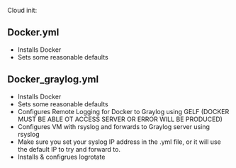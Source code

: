 Cloud init:

## Docker.yml
- Installs Docker
- Sets some reasonable defaults
  
## Docker_graylog.yml

- Installs Docker
- Sets some reasonable defaults
- Configures Remote Logging for Docker to Graylog using GELF (DOCKER MUST BE ABLE OT ACCESS SERVER OR ERROR WILL BE PRODUCED)
- Configures VM with rsyslog and forwards to Graylog server using rsyslog
- Make sure you set your syslog IP address in the .yml file, or it will use the default IP to try and forward to.
- Installs & configrues logrotate
